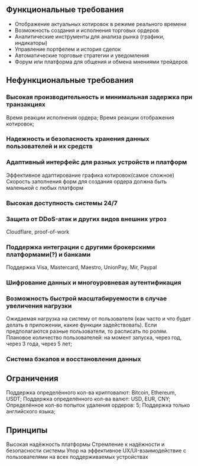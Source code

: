 ## Функциональные требования

- Отображение актуальных котировок в режиме реального времени
- Возможность создания и исполнения торговых ордеров
- Аналитические инструменты для анализа рынка (графики, индикаторы)
- Управление портфелем и история сделок
- Автоматические торговые стратегии и уведомления
- Форум или платформа для общения и обмена мнениями трейдеров

## Нефункциональные требования

### Высокая производительность и минимальная задержка при транзакциях

Время реакции исполнения ордера;
Время реакции отображения котировок;

### Надежность и безопасность хранения данных пользователей и их средств


### Адаптивный интерфейс для разных устройств и платформ

Эффективное адаптирование графика котировок(самое сложное)
Скорость заполнения форм для создания ордера должна быть маленькой с любых платформ

### Высокая доступность системы 24/7

### Защита от DDoS-атак и других видов внешних угроз

Cloudflare, proof-of-work

### Поддержка интеграции с другими брокерскими платформами(?) и банками

Поддержка Visa, Mastercard, Maestro, UnionPay, Mir, Paypal

### Шифрование данных и многоуровневая аутентификация

### Возможность быстрой масштабируемости в случае увеличения нагрузки

Ожидаемая нагрузка на систему от пользователя (как часто и что будет делать в приложении, какие функции задействовать). Если предполагаются разные пользователи, то расписать по ролям.
Плановое количество пользователей: на момент запуска, через год, через 3 года, через 5 лет;

### Система бэкапов и восстановления данных

## Ограничения

Поддержка определённого кол-ва криптовалют: Bitcoin, Ethereum, USDT;
Поддержка определённого кол-ва валют: USD, EUR, CNY;
Определённое кол-во попыток удаления ордеров: 5;
Поддержка только английского языка;


## Принципы

Высокая надёжность платформы
Стремление к надёжности и безопасности системы
Упор на эффективное UX/UI-взаимодействие с пользователями на всех поддерживаемых устройствах